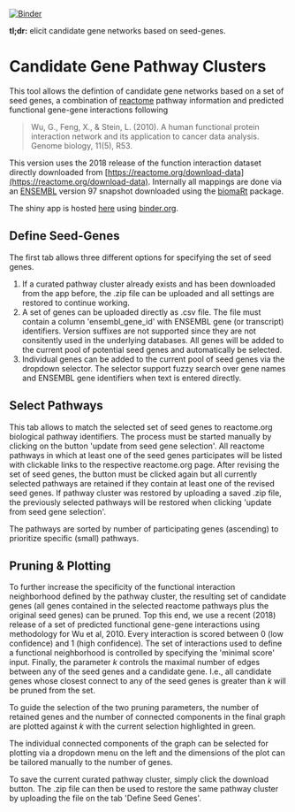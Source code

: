 [![Binder](https://mybinder.org/badge_logo.svg)](https://mybinder.org/v2/gh/kkmann/pwcuratr/master?urlpath=shiny/inst/shiny/)

**tl;dr:** elicit candidate gene networks based on seed-genes.

# Candidate Gene Pathway Clusters

This tool allows the defintion of candidate gene networks based on a set of 
seed genes, a combination of [reactome](https://reactome.org/) pathway
information and predicted functional gene-gene interactions following

> Wu, G., Feng, X., & Stein, L. (2010). A human functional protein interaction network and its application to cancer data analysis. Genome biology, 11(5), R53.

This version uses the 2018 release of the function interaction dataset directly
downloaded from [https://reactome.org/download-data](https://reactome.org/download-data).
Internally all mappings are done via an [ENSEMBL](https://www.ensembl.org/index.html)
version 97 snapshot downloaded using the [biomaRt](https://bioconductor.org/packages/release/bioc/html/biomaRt.html) package.

The shiny app is hosted [here](https://mybinder.org/v2/gh/kkmann/pwcuratr/master?urlpath=shiny/inst/shiny/)
using [binder.org](https://mybinder.org/).


## Define Seed-Genes

The first tab allows three different options for specifying the set of 
seed genes.

1. If a curated pathway cluster already exists and has been downloaded from the
app before, the .zip file can be uploaded and all settings are restored to 
continue working.
2. A set of genes can be uploaded directly as .csv file. The file must contain a
column 'ensembl_gene_id' with ENSEMBL gene (or transcript) identifiers.
Version suffixes are not supported since they are not consitently used in the
underlying databases.
All genes will be added to the current pool of potential seed genes and 
automatically be selected.
3. Individual genes can be added to the current pool of seed genes via the 
dropdown selector. 
The selector support fuzzy search over gene names and ENSEMBL gene identifiers when text is entered directly.


## Select Pathways

This tab allows to match the selected set of seed genes to reactome.org
biological pathway identifiers. 
The process must be started manually by clicking on the button 
'update from seed gene selection'.
All reactome pathways in which at least one of the seed genes participates 
will be listed with clickable links to the respective reactome.org page.
After revising the set of seed genes, the button must be clicked again but 
all currently selected pathways are retained if they contain at least one of
the revised seed genes.
If pathway cluster was restored by uploading a saved .zip file, 
the previously selected pathways will be restored when clicking 
'update from seed gene selection'.

The pathways are sorted by number of participating genes (ascending) to
prioritize specific (small) pathways.


## Pruning & Plotting

To further increase the specificity of the functional interaction neighborhood
defined by the pathway cluster, 
the resulting set of candidate genes (all genes contained in the selected
reactome pathways plus the original seed genes)
can be pruned.
Top this end, we use a recent (2018) release of a set of predicted functional 
gene-gene interactions using methodology for Wu et al, 2010.
Every interaction is scored between 0 (low confidence) and 1 (high confidence).
The set of interactions used to define a functional neighborhood is controlled by
specifying the 'minimal score' input.
Finally, the parameter 
$k$ 
controls the maximal number of edges between any
of the seed genes and a candidate gene.
I.e., all candidate genes whose closest connect to any of the seed genes is greater
than 
$k$ 
will be pruned from the set.

To guide the selection of the two pruning parameters, 
the number of retained genes and the number of connected components in the
final graph are plotted against 
$k$ 
with the current selection highlighted in 
green.

The individual connected components of the graph can be selected for plotting
via a dropdown menu on the left and the dimensions of the plot can be tailored 
manually to the number of genes. 

To save the current curated pathway cluster, simply click the download button.
The .zip file can then be used to restore the same pathway cluster by uploading
the file on the tab 'Define Seed Genes'.
